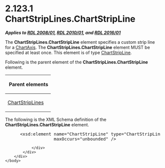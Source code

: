 <html dir="LTR" xmlns:mshelp="http://msdn.microsoft.com/mshelp" xmlns:ddue="http://ddue.schemas.microsoft.com/authoring/2003/5" xmlns:xlink="http://www.w3.org/1999/xlink" xmlns:tool="http://www.microsoft.com/tooltip">
    <head>
        <meta http-equiv="Content-Type" content="text/html; CHARSET=utf-8"></meta>
        <meta name="save" content="history"></meta>
        <title>2.123.1 ChartStripLines.ChartStripLine</title>
        <xml>
            <mshelp:toctitle title="2.123.1 ChartStripLines.ChartStripLine"></mshelp:toctitle>
            <mshelp:rltitle title="[MS-RDL]: ChartStripLines.ChartStripLine"></mshelp:rltitle>
            <mshelp:keyword index="A" term="11bbdb5e-aa39-4fd2-9b37-c560e9264896"></mshelp:keyword>
            <mshelp:attr name="DCSext.ContentType" value="open specification"></mshelp:attr>
            <mshelp:attr name="AssetID" value="11bbdb5e-aa39-4fd2-9b37-c560e9264896"></mshelp:attr>
            <mshelp:attr name="TopicType" value="kbRef"></mshelp:attr>
            <mshelp:attr name="DCSext.Title" value="[MS-RDL]: ChartStripLines.ChartStripLine" />
        </xml>
    </head>
    <body>
        <div id="header">
            <h1 class="heading">2.123.1 ChartStripLines.ChartStripLine</h1>
        </div>
        <div id="mainSection">
            <div id="mainBody">
                <div id="allHistory" class="saveHistory"></div>
                <div id="sectionSection0" class="section" name="collapseableSection">
                    

<p><b><i>Applies to </i></b><a href="1e855f94-4617-47e4-b89e-0856c6cb420f.html"><b><i>RDL 2008/01</i></b></a><b><i>,
</i></b><a href="3428e690-a348-4ec7-8a6a-8efb42d2cdee.html"><b><i>RDL 2010/01</i></b></a><b><i>,
and </i></b><a href="52ce3983-2bfc-4e72-9359-42aaf5fe4509.html"><b><i>RDL 2016/01</i></b></a></p>

<p>The <b>ChartStripLines.ChartStripLine</b> element specifies
a custom strip line for a <a href="0c19f1cb-ef68-4c28-a2d0-8601b7fd0f32.html">ChartAxis</a>.
The <b>ChartStripLines.ChartStripLine</b> element MUST be specified at least
once. This element is of type <a href="4b96c12c-5a8d-4335-b76c-da86e7328c63.html">ChartStripLine</a>.</p>

<p>Following is the parent element of the <b>ChartStripLines.ChartStripLine</b>
element.</p>

<table>
 <thead>
  <tr>
   <th>
   <p> Parent elements </p>
   </th>
  </tr>
 </thead>
 <tr>
  <td>
  <p><a href="a6a3bbd4-9155-4f71-b17d-a8202bc77cd7.html">ChartStripLines</a></p>
  </td>
 </tr>
</table>

<p>The following is the XML Schema definition of the <b>ChartStripLines.ChartStripLine</b>
element.</p>

<dl>
<dd>
<div><pre> &lt;xsd:element name=&quot;ChartStripLine&quot; type=&quot;ChartStripLineType&quot; 
              maxOccurs=&quot;unbounded&quot; /&gt;
</pre></div>
</dd></dl>


                </div>
            </div>
        </div>
    </body>
</html>